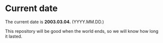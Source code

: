 # Current date

The current date is **2003.03.04.** (YYYY.MM.DD.)

This repository will be good when the world ends, so we will know how long it lasted.